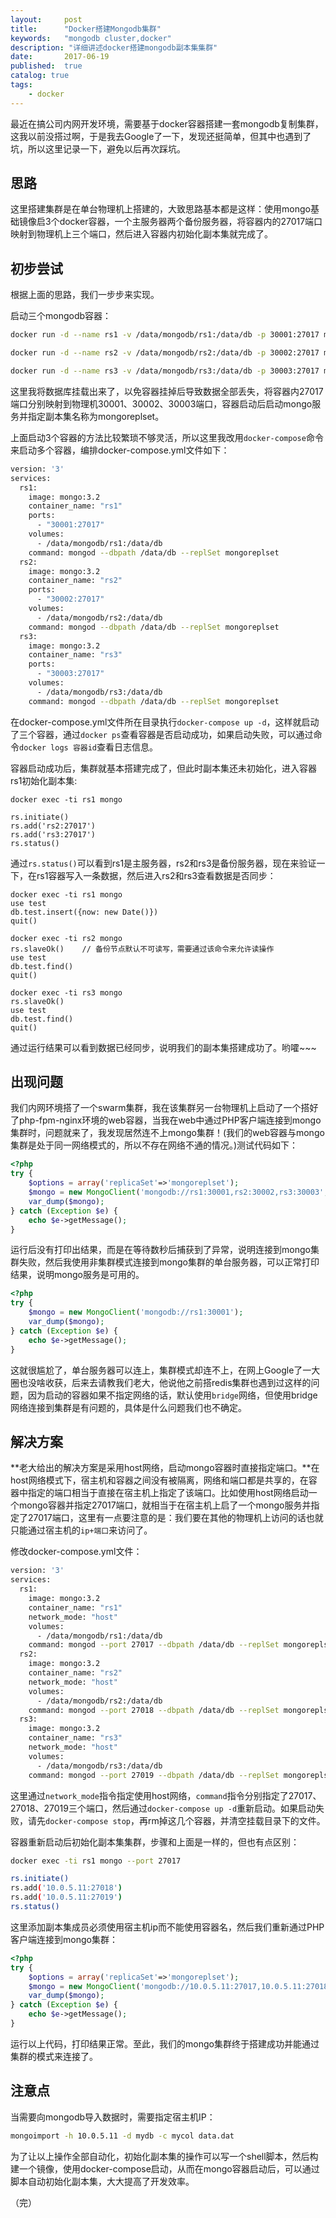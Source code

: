 ```yaml
---
layout:     post
title:      "Docker搭建Mongodb集群"
keywords:   "mongodb cluster,docker" 
description: "详细讲述docker搭建mongodb副本集集群"
date:       2017-06-19
published:  true 
catalog: true
tags:
    - docker 
---
```


最近在搞公司内网开发环境，需要基于docker容器搭建一套mongodb复制集群，这我以前没搭过啊，于是我去Google了一下，发现还挺简单，但其中也遇到了坑，所以这里记录一下，避免以后再次踩坑。

## 思路
这里搭建集群是在单台物理机上搭建的，大致思路基本都是这样：使用mongo基础镜像启3个docker容器，一个主服务器两个备份服务器，将容器内的27017端口映射到物理机上三个端口，然后进入容器内初始化副本集就完成了。

## 初步尝试
根据上面的思路，我们一步步来实现。

启动三个mongodb容器：
```bash
docker run -d --name rs1 -v /data/mongodb/rs1:/data/db -p 30001:27017 mongo:3.2 mongod --dbpath /data/db --replSet mongoreplset

docker run -d --name rs2 -v /data/mongodb/rs2:/data/db -p 30002:27017 mongo:3.2 mongod --dbpath /data/db --replSet mongoreplset

docker run -d --name rs3 -v /data/mongodb/rs3:/data/db -p 30003:27017 mongo:3.2 mongod --dbpath /data/db --replSet mongoreplset
```
这里我将数据库挂载出来了，以免容器挂掉后导致数据全部丢失，将容器内27017端口分别映射到物理机30001、30002、30003端口，容器启动后启动mongo服务并指定副本集名称为mongoreplset。

上面启动3个容器的方法比较繁琐不够灵活，所以这里我改用`docker-compose`命令来启动多个容器，编排docker-compose.yml文件如下：
```bash
version: '3'
services:
  rs1:
    image: mongo:3.2
    container_name: "rs1"
    ports:
      - "30001:27017"
    volumes:
      - /data/mongodb/rs1:/data/db
    command: mongod --dbpath /data/db --replSet mongoreplset
  rs2:
    image: mongo:3.2
    container_name: "rs2"
    ports:
      - "30002:27017"
    volumes:
      - /data/mongodb/rs2:/data/db
    command: mongod --dbpath /data/db --replSet mongoreplset
  rs3:
    image: mongo:3.2
    container_name: "rs3"
    ports:
      - "30003:27017"
    volumes:
      - /data/mongodb/rs3:/data/db
    command: mongod --dbpath /data/db --replSet mongoreplset
```
在docker-compose.yml文件所在目录执行`docker-compose up -d`，这样就启动了三个容器，通过`docker ps`查看容器是否启动成功，如果启动失败，可以通过命令`docker logs 容器id`查看日志信息。

容器启动成功后，集群就基本搭建完成了，但此时副本集还未初始化，进入容器rs1初始化副本集:
```
docker exec -ti rs1 mongo

rs.initiate()
rs.add('rs2:27017')
rs.add('rs3:27017')
rs.status()  
```
通过`rs.status()`可以看到rs1是主服务器，rs2和rs3是备份服务器，现在来验证一下，在rs1容器写入一条数据，然后进入rs2和rs3查看数据是否同步：
```
docker exec -ti rs1 mongo
use test
db.test.insert({now: new Date()})
quit()

docker exec -ti rs2 mongo
rs.slaveOk()    // 备份节点默认不可读写，需要通过该命令来允许读操作
use test
db.test.find()
quit()

docker exec -ti rs3 mongo
rs.slaveOk()
use test
db.test.find()
quit()
```
通过运行结果可以看到数据已经同步，说明我们的副本集搭建成功了。哟嚯~~~

## 出现问题
我们内网环境搭了一个swarm集群，我在该集群另一台物理机上启动了一个搭好了php-fpm-nginx环境的web容器，当我在web中通过PHP客户端连接到mongo集群时，问题就来了，我发现居然连不上mongo集群！(我们的web容器与mongo集群是处于同一网络模式的，所以不存在网络不通的情况。)测试代码如下：
```php
<?php
try {
    $options = array('replicaSet'=>'mongoreplset');
    $mongo = new MongoClient('mongodb://rs1:30001,rs2:30002,rs3:30003', $options);
    var_dump($mongo);
} catch (Exception $e) {
    echo $e->getMessage();
}
```
运行后没有打印出结果，而是在等待数秒后捕获到了异常，说明连接到mongo集群失败，然后我使用非集群模式连接到mongo集群的单台服务器，可以正常打印结果，说明mongo服务是可用的。
```php
<?php
try {
    $mongo = new MongoClient('mongodb://rs1:30001');
    var_dump($mongo);
} catch (Exception $e) {
    echo $e->getMessage();
}
```

这就很尴尬了，单台服务器可以连上，集群模式却连不上，在网上Google了一大圈也没啥收获，后来去请教我们老大，他说他之前搭redis集群也遇到过这样的问题，因为启动的容器如果不指定网络的话，默认使用`bridge`网络，但使用bridge网络连接到集群是有问题的，具体是什么问题我们也不确定。

## 解决方案
**老大给出的解决方案是采用host网络，启动mongo容器时直接指定端口。**在host网络模式下，宿主机和容器之间没有被隔离，网络和端口都是共享的，在容器中指定的端口相当于直接在宿主机上指定了该端口。比如使用host网络启动一个mongo容器并指定27017端口，就相当于在宿主机上启了一个mongo服务并指定了27017端口，这里有一点要注意的是：我们要在其他的物理机上访问的话也就只能通过宿主机的`ip+端口`来访问了。

修改docker-compose.yml文件：
```bash
version: '3'
services:
  rs1:
    image: mongo:3.2
    container_name: "rs1"
    network_mode: "host"
    volumes:
      - /data/mongodb/rs1:/data/db
    command: mongod --port 27017 --dbpath /data/db --replSet mongoreplset
  rs2:
    image: mongo:3.2
    container_name: "rs2"
    network_mode: "host"
    volumes:
      - /data/mongodb/rs2:/data/db
    command: mongod --port 27018 --dbpath /data/db --replSet mongoreplset
  rs3:
    image: mongo:3.2
    container_name: "rs3"
    network_mode: "host"
    volumes:
      - /data/mongodb/rs3:/data/db
    command: mongod --port 27019 --dbpath /data/db --replSet mongoreplset
```

这里通过`network_mode`指令指定使用host网络，`command`指令分别指定了27017、27018、27019三个端口，然后通过`docker-compose up -d`重新启动。如果启动失败，请先`docker-compose stop`，再rm掉这几个容器，并清空挂载目录下的文件。

容器重新启动后初始化副本集集群，步骤和上面是一样的，但也有点区别：
```bash
docker exec -ti rs1 mongo --port 27017

rs.initiate()
rs.add('10.0.5.11:27018')
rs.add('10.0.5.11:27019')
rs.status()  
```
这里添加副本集成员必须使用宿主机ip而不能使用容器名，然后我们重新通过PHP客户端连接到mongo集群：
```php
<?php
try {
    $options = array('replicaSet'=>'mongoreplset');
    $mongo = new MongoClient('mongodb://10.0.5.11:27017,10.0.5.11:27018,10.0.5.11:27019', $options);
    var_dump($mongo);
} catch (Exception $e) {
    echo $e->getMessage();
}
```

运行以上代码，打印结果正常。至此，我们的mongo集群终于搭建成功并能通过集群的模式来连接了。

## 注意点
当需要向mongodb导入数据时，需要指定宿主机IP：
```bash
mongoimport -h 10.0.5.11 -d mydb -c mycol data.dat
```

为了让以上操作全部自动化，初始化副本集的操作可以写一个shell脚本，然后构建一个镜像，使用docker-compose启动，从而在mongo容器启动后，可以通过脚本自动初始化副本集，大大提高了开发效率。

（完）
